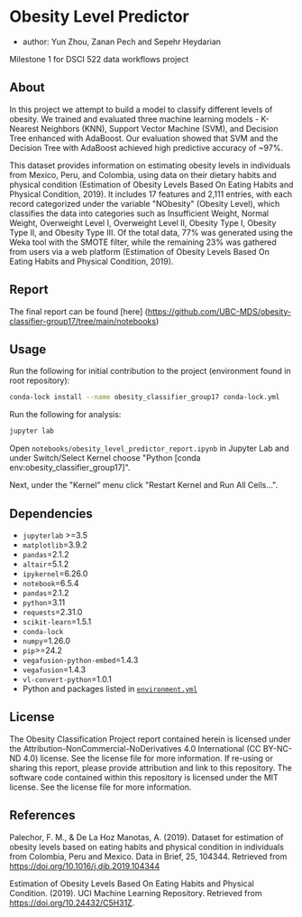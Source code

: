 # Obesity Level Predictor

- author: Yun Zhou, Zanan Pech and Sepehr Heydarian

Milestone 1 for DSCI 522 data workflows project

## About

In this project we attempt to build a model to classify different levels of obesity. We trained and evaluated three machine learning models - K-Nearest Neighbors (KNN), Support Vector Machine (SVM), and Decision Tree enhanced with AdaBoost. Our evaluation showed that SVM and the Decision Tree with AdaBoost achieved high predictive accuracy of ~97%.

This dataset provides information on estimating obesity levels in individuals from Mexico, Peru, and Colombia, using data on their dietary habits and physical condition (Estimation of Obesity Levels Based On Eating Habits and Physical Condition, 2019). It includes 17 features and 2,111 entries, with each record categorized under the variable "NObesity" (Obesity Level), which classifies the data into categories such as Insufficient Weight, Normal Weight, Overweight Level I, Overweight Level II, Obesity Type I, Obesity Type II, and Obesity Type III. Of the total data, 77% was generated using the Weka tool with the SMOTE filter, while the remaining 23% was gathered from users via a web platform (Estimation of Obesity Levels Based On Eating Habits and Physical Condition, 2019).

## Report

The final report can be found [here] (https://github.com/UBC-MDS/obesity-classifier-group17/tree/main/notebooks)

## Usage

Run the following for initial contribution to the project (environment found in root repository):

```bash
conda-lock install --name obesity_classifier_group17 conda-lock.yml
```

Run the following for analysis:

```bash
jupyter lab
```

Open `notebooks/obesity_level_predictor_report.ipynb` in Jupyter Lab
and under Switch/Select Kernel choose
"Python [conda env:obesity_classifier_group17]".

Next, under the "Kernel" menu click "Restart Kernel and Run All Cells...".

## Dependencies

- `jupyterlab` >=3.5
- `matplotlib`=3.9.2
- `pandas`=2.1.2
- `altair`=5.1.2
- `ipykernel`=6.26.0
- `notebook`=6.5.4
- `pandas`=2.1.2
- `python`=3.11
- `requests`=2.31.0
- `scikit-learn`=1.5.1
- `conda-lock`
- `numpy`=1.26.0
- `pip`>=24.2
- `vegafusion-python-embed`=1.4.3
- `vegafusion`=1.4.3
- `vl-convert-python`=1.0.1
- Python and packages listed in [`environment.yml`](environment.yml)

## License

The Obesity Classification Project report contained herein is licensed under the Attribution-NonCommercial-NoDerivatives 4.0 International (CC BY-NC-ND 4.0) license. See the license file for more information. If re-using or sharing this report, please provide attribution and link to this repository. The software code contained within this repository is licensed under the MIT license. See the license file for more information.

## References

Palechor, F. M., & De La Hoz Manotas, A. (2019). Dataset for estimation of obesity levels based on eating habits and physical condition in individuals from Colombia, Peru and Mexico. Data in Brief, 25, 104344. Retrieved from https://doi.org/10.1016/j.dib.2019.104344

Estimation of Obesity Levels Based On Eating Habits and Physical Condition. (2019). UCI Machine Learning Repository. Retrieved from https://doi.org/10.24432/C5H31Z.
